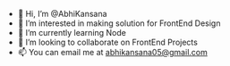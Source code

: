 - 👋 Hi, I’m @AbhiKansana
- 👀 I’m interested in making solution for FrontEnd Design
- 🌱 I’m currently learning Node
- 💞️ I’m looking to collaborate on FrontEnd Projects
- 📫 You can email me at abhikansana05@gmail.com

<!---
AbhiKansana/AbhiKansana is a ✨ special ✨ repository because its `README.md` (this file) appears on your GitHub profile.
You can click the Preview link to take a look at your changes.
--->
